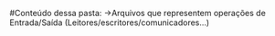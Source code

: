 #Conteúdo dessa pasta:
→Arquivos que representem operações de Entrada/Saída (Leitores/escritores/comunicadores...)